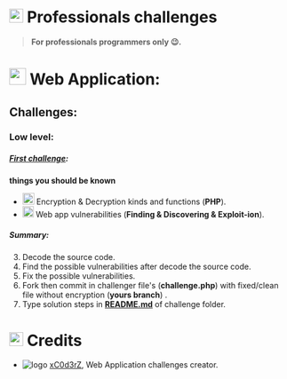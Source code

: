 
# <img src="https://blog.agilebits.com/wp-content/uploads/2014/01/Treehouse-icon-200x200.png" width="25"> Professionals challenges


> **For professionals programmers only :wink:.**

# <img src="http://matrix.com.pk/wp-content/uploads/2014/05/web_development.png" width="30"> Web Application:



## Challenges:
 
### Low level:
##### [**First challenge**](https://github.com/xc0d3rz/challenges/php/1st):

  **things you should be known**

 - <img src="http://4.bp.blogspot.com/-bTyvY1fiIms/UJUvW6kx-hI/AAAAAAAAANw/qRfbfEKJ6sU/s400/gnupg.png" width="21"> Encryption & Decryption kinds and functions (**PHP**).
 -  <img src="https://www.qualys.com/asset/image/icon/magnifying-glass-in-circle-alt.png" width="20"> Web app vulnerabilities (**Finding & Discovering & Exploit-ion**). 

   ##### Summary:
 3. Decode the source code.
 4.  Find the possible vulnerabilities after decode the source code.
 5. Fix the possible vulnerabilities.
 6. Fork then commit in challenger file's (**challenge.php**) with fixed/clean file without encryption (**yours branch**) .
 7. Type solution steps in [**README.md**](https://github.com/xc0d3rz/challenges/php/1s/README.md) of challenge folder. 

# <img src="http://image.flaticon.com/icons/png/512/3/3641.png" width="25" > Credits
* ![logo](https://avatars2.githubusercontent.com/u/12600640?v=3&s=25 ) [xC0d3rZ](https://fb.me/xc0d3rz), Web Application challenges creator.
